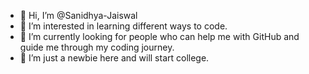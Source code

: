 - 👋 Hi, I’m @Sanidhya-Jaiswal
- 👀 I’m interested in learning different ways to code.
- 🌱 I’m currently looking for people who can help me with GitHub and guide me through my coding journey.
- 💞️ I’m just a newbie here and will start college.

<!---
Sanidhya-Jaiswal/Sanidhya-Jaiswal is a ✨ special ✨ repository because its `README.md` (this file) appears on your GitHub profile.
You can click the Preview link to take a look at your changes.
--->
